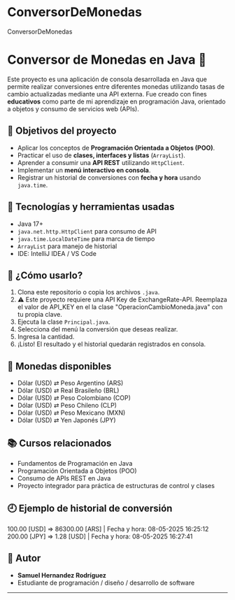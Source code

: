 # ConversorDeMonedas
ConversorDeMonedas

# Conversor de Monedas en Java 💱

Este proyecto es una aplicación de consola desarrollada en Java que permite realizar conversiones entre diferentes monedas utilizando tasas de cambio actualizadas mediante una API externa. Fue creado con fines **educativos** como parte de mi aprendizaje en programación Java, orientado a objetos y consumo de servicios web (APIs).

## 🎯 Objetivos del proyecto

- Aplicar los conceptos de **Programación Orientada a Objetos (POO)**.
- Practicar el uso de **clases, interfaces y listas** (`ArrayList`).
- Aprender a consumir una **API REST** utilizando `HttpClient`.
- Implementar un **menú interactivo en consola**.
- Registrar un historial de conversiones con **fecha y hora** usando `java.time`.

## 🧠 Tecnologías y herramientas usadas

- Java 17+
- `java.net.http.HttpClient` para consumo de API
- `java.time.LocalDateTime` para marca de tiempo
- `ArrayList` para manejo de historial
- IDE: IntelliJ IDEA / VS Code

## 🚀 ¿Cómo usarlo?

1. Clona este repositorio o copia los archivos `.java`.
2. ⚠️ Este proyecto requiere una API Key de ExchangeRate-API.
Reemplaza el valor de API_KEY en el la clase "OperacionCambioMoneda.java" con tu propia clave.
3. Ejecuta la clase `Principal.java`.
4. Selecciona del menú la conversión que deseas realizar.
5. Ingresa la cantidad.
6. ¡Listo! El resultado y el historial quedarán registrados en consola.

## 📌 Monedas disponibles

- Dólar (USD) ⇄ Peso Argentino (ARS)
- Dólar (USD) ⇄ Real Brasileño (BRL)
- Dólar (USD) ⇄ Peso Colombiano (COP)
- Dólar (USD) ⇄ Peso Chileno (CLP)
- Dólar (USD) ⇄ Peso Mexicano (MXN)
- Dólar (USD) ⇄ Yen Japonés (JPY)

## 📚 Cursos relacionados

- Fundamentos de Programación en Java
- Programación Orientada a Objetos (POO)
- Consumo de APIs REST en Java
- Proyecto integrador para práctica de estructuras de control y clases

## 🕘 Ejemplo de historial de conversión

100.00 [USD] => 86300.00 [ARS] | Fecha y hora: 08-05-2025 16:25:12
200.00 [JPY] => 1.28 [USD] | Fecha y hora: 08-05-2025 16:27:41

## 👤 Autor

- **Samuel Hernandez Rodríguez**
- Estudiante de programación / diseño / desarrollo de software

---

